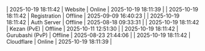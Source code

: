 | 2025-10-19 18:11:42 | Website | Online | 2025-10-19 18:11:39 |
| 2025-10-19 18:11:42 | Registration | Offline | 2025-09-09 16:40:23 |
| 2025-10-19 18:11:42 | Auth Server | Offline | 2025-08-18 09:33:31 |
| 2025-10-19 18:11:42 | Kezan (PvE) | Offline | 2025-10-11 12:51:30 |
| 2025-10-19 18:11:42 | Gurubashi (PvP) | Offline | 2025-08-23 21:44:06 |
| 2025-10-19 18:11:42 | Cloudflare | Online | 2025-10-19 18:11:39 |
